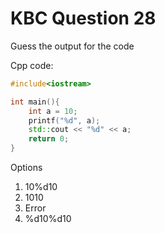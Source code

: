 # KBC Question 28

Guess the output for the code

Cpp code:

```cpp
#include<iostream>

int main(){
    int a = 10;
    printf("%d", a);
    std::cout << "%d" << a; 
    return 0;
}
```

Options

1. 10%d10
2. 1010
3. Error
4. %d10%d10
